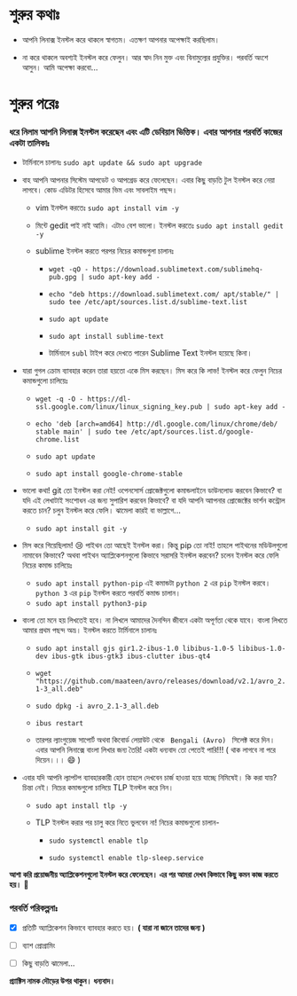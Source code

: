 # শুরুর কথাঃ

- আপনি লিনাক্স ইনস্টল করে থাকলে স্বাগতম। এতক্ষণ আপনার অপেক্ষাই করছিলাম।

- না করে থাকলে অবশ্যই ইনস্টল করে ফেলুন। আর স্বাদ নিন মুক্ত এবং বিনামুল্যের প্রযুক্তির। পরবর্তি অংশে আসুন। আমি অপেক্ষা করবো...


# শুরুর পরেঃ
### ধরে নিলাম আপনি লিনাক্স ইনস্টল করেছেন এবং এটি ডেবিয়ান ভিত্তিক। এবার আপনার পরবর্তি কাজের একটা তালিকাঃ

- টার্মিনালে চালানঃ ```sudo apt update && sudo apt upgrade```

- বাহ আপনি আপনার সিস্টেম আপডেট ও আপগ্রেড করে ফেলেছেন। এবার কিছু বাড়তি টুল ইনস্টল করে নেয়া লাগবে। কোড এডিটর হিসেবে আমার ভিম এবং সাবলাইম পছন্দ।

  - vim ইনস্টল করতেঃ ```sudo apt install vim -y```

  - মিন্টে gedit পাই নাই আমি। এটাও বেশ ভালো। ইনস্টল করতেঃ ```sudo apt install gedit -y```

  - sublime ইনস্টল করতে পরপর নিচের কমান্ডগুলা চালানঃ 

    - ```wget -qO - https://download.sublimetext.com/sublimehq-pub.gpg | sudo apt-key add -```

    - ```echo "deb https://download.sublimetext.com/ apt/stable/" | sudo tee /etc/apt/sources.list.d/sublime-text.list```

    - ```sudo apt update```

    - ```sudo apt install sublime-text```

    - টার্মিনালে ```subl``` টাইপ করে দেখতে পারেন Sublime Text ইনস্টল হয়েছে কিনা।

- যারা গুগল ক্রোম ব্যাবহার করেন তারা হয়তো একে মিস করছেন। মিস করে কি লাভ! ইনস্টল করে ফেলুন নিচের কমান্ডগুলো চালিয়েঃ 

  - ```wget -q -O - https://dl-ssl.google.com/linux/linux_signing_key.pub | sudo apt-key add -```

  - ```echo 'deb [arch=amd64] http://dl.google.com/linux/chrome/deb/ stable main' | sudo tee /etc/apt/sources.list.d/google-chrome.list```

  - ```sudo apt update```

  - ```sudo apt install google-chrome-stable```

- ভালো কথা! git তো ইনস্টল করা নেই! ওপেনসোর্স প্রোজেক্টগুলো কমান্ডলাইনে ডাউনলোড করবেন কিভাবে? বা যদি এই লেখাটাই সংশোধন এর জন্য সুপারিশ করবেন কিভাবে? বা যদি আপনি আাপনার প্রোজেক্টের ভার্শন কন্ট্রোল করতে চান? চলুন ইনস্টল করে ফেলি। ঝামেলা কারই বা ভাল্লাগে...
    - ```sudo apt install git -y```
- মিস করে গিয়েছিলাম! :cry: পাইথন তো আছেই ইনস্টল করা। কিন্তু pip তো নাই! তাহলে পাইথনের মডিউলগুলো নামাবেন কিভাবে? অথবা পাইথন অ্যাপ্লিকেশনগুলো কিভাবে সরাসরি ইনস্টল করবেন? চলেন ইনস্টল করে ফেলি নিচের কমান্ড চালিয়েঃ
    - ```sudo apt install python-pip``` এই কমান্ডটা `python 2` এর `pip` ইনস্টল করবে। `python 3` এর `pip` ইনস্টল করতে পরবর্তি কমান্ড চালান।
    - ```sudo apt install python3-pip```

- বাংলা তো মনে হয় লিখতেই হবে। না লিখলে আমাদের দৈনন্দিন জীবনে একটা অপূর্ণতা থেকে যাবে। বাংলা লিখতে আমার প্রথম পছন্দ অভ্র। ইনস্টল করতে টার্মিনালে চালানঃ 

    - ```sudo apt install gjs gir1.2-ibus-1.0 libibus-1.0-5 libibus-1.0-dev ibus-gtk ibus-gtk3 ibus-clutter ibus-qt4```

    - ```wget "https://github.com/maateen/avro/releases/download/v2.1/avro_2.1-3_all.deb"```

    - ```sudo dpkg -i avro_2.1-3_all.deb```

    - ```ibus restart```

    - তারপর ল্যাংগুয়েজ সাপোর্ট অথবা কিবোর্ড লেয়াউট থেকে ``` Bengali (Avro) ‍‍‍``` সিলেক্ট করে দিন। এবার আপনি লিনাক্সে বাংলা লিখার জন্য তৈরি! একটা ধন্যবাদ তো পেতেই পারি!!! ( থাক লাগবে না পরে দিয়েন।।। :smile: )

- এবার যদি আপনি ল্যাপটপ ব্যাবহারকারী হোন তাহলে দেখবেন চার্জ হাওয়া হয়ে যাচ্ছে নিমিষেই। কি করা যায়? চিন্তা নেই। নিচের কমান্ডগুলো চালিয়ে TLP ইনস্টল করে নিন।

    - ```sudo apt install tlp -y```

    - TLP ইনস্টল করার পর চালু করে নিতে ভুলবেন না! নিচের কমান্ডগুলো চালান-

      - ```sudo systemctl enable tlp```

      - ```sudo systemctl enable tlp-sleep.service```

**আশা করি প্রয়োজনীয় অ্যাপ্লিকেশনগুলো ইনস্টল করে ফেলেছেন। এর পর আমরা দেখব কিভাবে কিছু কমন কাজ করতে হয়।**  :camel:

### পরবর্তি পরিকল্পনাঃ 

 - [x] প্রতিটি অ্যাপ্লিকেশন কিভাবে ব্যাবহার করতে হয়।  __( যারা না জানে তাদের জন্য )__

 - [ ] ব্যাশ প্রোগ্রামিং

 - [ ] কিছু বাড়তি ঝামেলা...


**প্র্যাক্টিস নামক দৌড়ের উপর থাকুন। ধন্যবাদ।**



